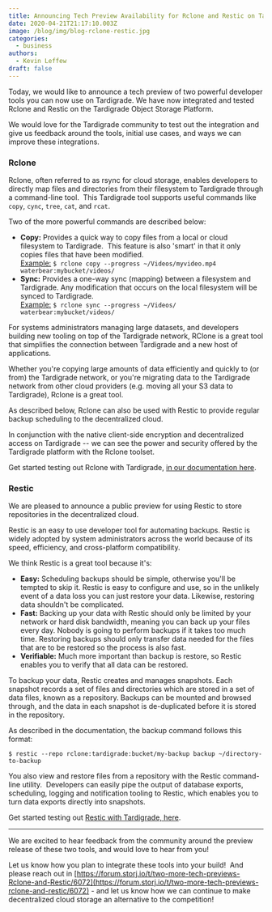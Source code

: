 ```yaml
---
title: Announcing Tech Preview Availability for Rclone and Restic on Tardigrade
date: 2020-04-21T21:17:10.003Z
image: /blog/img/blog-rclone-restic.jpg
categories:
  - business
authors:
  - Kevin Leffew
draft: false
---
```

Today, we would like to announce a tech preview of two powerful developer tools you can now use on Tardigrade. We have now integrated and tested Rclone and Restic on the Tardigrade Object Storage Platform.

We would love for the Tardigrade community to test out the integration and give us feedback around the tools, initial use cases, and ways we can improve these integrations.

### Rclone

Rclone, often referred to as rsync for cloud storage, enables developers to directly map files and directories from their filesystem to Tardigrade through a command-line tool.  This Tardigrade tool supports useful commands like `copy`, `cync`, `tree`, `cat`, and `rcat`.

Two of the more powerful commands are described below:

* **Copy:** Provides a quick way to copy files from a local or cloud filesystem to Tardigrade.  This feature is also 'smart' in that it only copies files that have been modified.\
  [Example:](https://documentation.tardigrade.io/how-tos/sync-files-with-rclone#upload-objects) `$ rclone copy --progress ~/Videos/myvideo.mp4 waterbear:mybucket/videos/`
* **Sync:** Provides a one-way sync (mapping) between a filesystem and Tardigrade. Any modification that occurs on the local filesystem will be synced to Tardigrade.\
  [Example:](https://documentation.tardigrade.io/how-tos/sync-files-with-rclone#sync-two-locations) `$ rclone sync --progress ~/Videos/ waterbear:mybucket/videos/`

For systems administrators managing large datasets, and developers building new tooling on top of the Tardigrade network, RClone is a great tool that simplifies the connection between Tardigrade and a new host of applications.

Whether you're copying large amounts of data efficiently and quickly to (or from) the Tardigrade network, or you're migrating data to the Tardigrade network from other cloud providers (e.g. moving all your S3 data to Tardigrade), Rclone is a great tool.

As described below, Rclone can also be used with Restic to provide regular backup scheduling to the decentralized cloud.

In conjunction with the native client-side encryption and decentralized access on Tardigrade -- we can see the power and security offered by the Tardigrade platform with the Rclone toolset.

Get started testing out Rclone with Tardigrade, [in our documentation here](https://documentation.tardigrade.io/how-tos/sync-files-with-rclone).

### Restic

We are pleased to announce a public preview for using Restic to store repositories in the decentralized cloud.

Restic is an easy to use developer tool for automating backups. Restic is widely adopted by system administrators across the world because of its speed, efficiency, and cross-platform compatibility.

We think Restic is a great tool because it's:

* **Easy:** Scheduling backups should be simple, otherwise you'll be tempted to skip it. Restic is easy to configure and use, so in the unlikely event of a data loss you can just restore your data. Likewise, restoring data shouldn't be complicated.
* **Fast:** Backing up your data with Restic should only be limited by your network or hard disk bandwidth, meaning you can back up your files every day. Nobody is going to perform backups if it takes too much time. Restoring backups should only transfer data needed for the files that are to be restored so the process is also fast.
* **Verifiable:** Much more important than backup is restore, so Restic enables you to verify that all data can be restored.

To backup your data, Restic creates and manages snapshots. Each snapshot records a set of files and directories which are stored in a set of data files, known as a repository. Backups can be mounted and browsed through, and the data in each snapshot is de-duplicated before it is stored in the repository.

As described in the documentation, the backup command follows this format:

`$ restic --repo rclone:tardigrade:bucket/my-backup backup ~/directory-to-backup`

You also view and restore files from a repository with the Restic command-line utility.  Developers can easily pipe the output of database exports, scheduling, logging and notification tooling to Restic, which enables you to turn data exports directly into snapshots.

Get started testing out [Restic with Tardigrade, here](https://documentation.tardigrade.io/how-tos/backup-with-restic).

- - -

We are excited to hear feedback from the community around the preview release of these two tools, and would love to hear from you!

Let us know how you plan to integrate these tools into your build!  And please reach out in [https://forum.storj.io/t/two-more-tech-previews-Rclone-and-Restic/6072](https://forum.storj.io/t/two-more-tech-previews-rclone-and-restic/6072) - and let us know how we can continue to make decentralized cloud storage an alternative to the competition!
